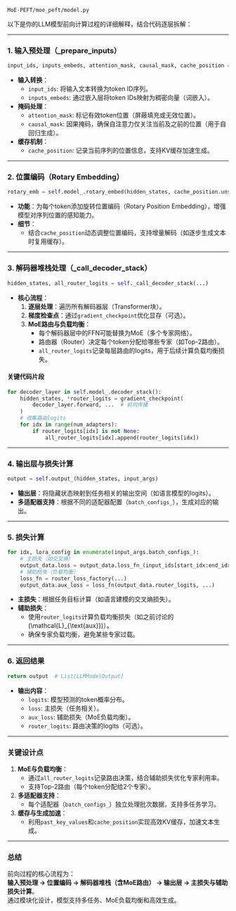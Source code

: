 ```
MoE-PEFT/moe_peft/model.py
```


以下是你的LLM模型前向计算过程的详细解释，结合代码逐层拆解：

---

### **1. 输入预处理（_prepare_inputs）**
```python
input_ids, inputs_embeds, attention_mask, causal_mask, cache_position = self._prepare_inputs(...)
```
- **输入转换**：
  - `input_ids`: 将输入文本转换为token ID序列。
  - `inputs_embeds`: 通过嵌入层将token IDs映射为稠密向量（词嵌入）。
- **掩码处理**：
  - `attention_mask`: 标记有效token位置（屏蔽填充或无效位置）。
  - `causal_mask`: 因果掩码，确保自注意力仅关注当前及之前的位置（用于自回归生成）。
- **缓存机制**：
  - `cache_position`: 记录当前序列的位置信息，支持KV缓存加速生成。

---

### **2. 位置编码（Rotary Embedding）**
```python
rotary_emb = self.model_.rotary_embed(hidden_states, cache_position.unsqueeze(0))
```
- **功能**：为每个token添加旋转位置编码（Rotary Position Embedding），增强模型对序列位置的感知能力。
- **细节**：
  - 结合`cache_position`动态调整位置编码，支持增量解码（如逐步生成文本时复用缓存）。

---

### **3. 解码器堆栈处理（_call_decoder_stack）**
```python
hidden_states, all_router_logits = self._call_decoder_stack(...)
```
- **核心流程**：
  1. **逐层处理**：遍历所有解码器层（Transformer块）。
  2. **梯度检查点**：通过`gradient_checkpoint`优化显存（可选）。
  3. **MoE路由与负载均衡**：
     - 每个解码器层中的FFN可能替换为MoE（多个专家网络）。
     - 路由器（Router）决定每个token分配给哪些专家（如Top-2路由）。
     - `all_router_logits`记录每层路由的logits，用于后续计算负载均衡损失。

#### **关键代码片段**
```python
for decoder_layer in self.model_.decoder_stack():
    hidden_states, *router_logits = gradient_checkpoint(
        decoder_layer.forward, ...  # 前向传播
    )
    # 收集路由logits
    for idx in range(num_adapters):
        if router_logits[idx] is not None:
            all_router_logits[idx].append(router_logits[idx])
```

---

### **4. 输出层与损失计算**
```python
output = self.output_(hidden_states, input_args)
```
- **输出层**：将隐藏状态映射到任务相关的输出空间（如语言模型的logits）。
- **多适配器支持**：根据不同的适配器配置（`batch_configs_`），生成对应的输出。

---

### **5. 损失计算**
```python
for idx, lora_config in enumerate(input_args.batch_configs_):
    # 主损失（如交叉熵）
    output_data.loss = output_data.loss_fn_(input_ids[start_idx:end_idx], ...)
    # 辅助损失（负载均衡）
    loss_fn = router_loss_factory(...)
    output_data.aux_loss = loss_fn(output_data.router_logits, ...)
```
- **主损失**：根据任务目标计算（如语言建模的交叉熵损失）。
- **辅助损失**：
  - 使用`router_logits`计算负载均衡损失（如之前讨论的 \(\mathcal{L}_{\text{aux}}\)）。
  - 确保专家负载均衡，避免某些专家过载。

---

### **6. 返回结果**
```python
return output  # List[LLMModelOutput]
```
- **输出内容**：
  - `logits`: 模型预测的token概率分布。
  - `loss`: 主损失（任务相关）。
  - `aux_loss`: 辅助损失（MoE负载均衡）。
  - `router_logits`: 路由决策的logits（可选）。

---

### **关键设计点**
1. **MoE与负载均衡**：
   - 通过`all_router_logits`记录路由决策，结合辅助损失优化专家利用率。
   - 支持Top-2路由（每个token分配给2个专家）。
2. **多适配器支持**：
   - 每个适配器（`batch_configs_`）独立处理批次数据，支持多任务学习。
3. **缓存与生成加速**：
   - 利用`past_key_values`和`cache_position`实现高效KV缓存，加速文本生成。

---

### **总结**
前向过程的核心流程为：  
**输入预处理 → 位置编码 → 解码器堆栈（含MoE路由） → 输出层 → 主损失与辅助损失计算**。  
通过模块化设计，模型支持多任务、MoE负载均衡和高效生成。